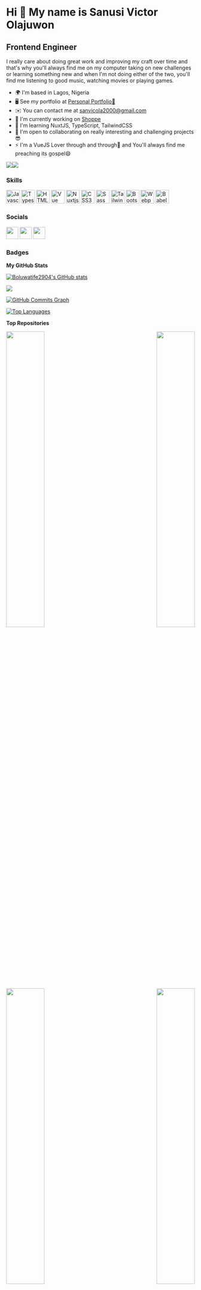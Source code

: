 Hi 👋 My name is Sanusi Victor Olajuwon
=======================================

Frontend Engineer
-----------------

I really care about doing great work and improving my craft over time and that's why you'll always find me on my computer taking on new challenges or learning something new and when I'm not doing either of the two, you'll find me listening to good music, watching movies or playing games.

*   🌍  I'm based in Lagos, Nigeria
*   🖥️  See my portfolio at [Personal Portfolio🚀](http://sanusi-victor.netlify.app)
*   ✉️  You can contact me at [sanvicola2000@gmail.com](mailto:sanvicola2000@gmail.com)
*   🚀  I'm currently working on [Shoppe](http://shoppe-ecommerce.vercel.app)
*   🧠  I'm learning NuxtJS, TypeScript, TailwindCSS
*   🤝  I'm open to collaborating on really interesting and challenging projects😎
*   ⚡  I'm a VueJS Lover through and through💚 and You'll always find me preaching its gospel😄


<a href="https://www.twitter.com/developerbolu" target="_blank" rel="noreferrer"><img
                  src="https://img.shields.io/twitter/follow/developerbolu?logo=twitter&style=for-the-badge&color=0891b2&labelColor=1c1917"
                /></a><a href="https://www.github.com/Boluwatife2904" target="_blank" rel="noreferrer"><img
                  src="https://img.shields.io/github/followers/Boluwatife2904?logo=github&style=for-the-badge&color=0891b2&labelColor=1c1917" /></a>

### Skills
<p align="left">
                                <a href="https://developer.mozilla.org/en-US/docs/Web/JavaScript" target="_blank" rel="noreferrer"><img src="https://raw.githubusercontent.com/danielcranney/readme-generator/main/public/icons/skills/javascript-colored.svg" width="36" height="36" alt="Javascript" /></a>
                                <a href="https://www.typescriptlang.org/" target="_blank" rel="noreferrer"><img src="https://raw.githubusercontent.com/danielcranney/readme-generator/main/public/icons/skills/typescript-colored.svg" width="36" height="36" alt="Typescript" /></a>
                                <a href="https://developer.mozilla.org/en-US/docs/Glossary/HTML5" target="_blank" rel="noreferrer"><img src="https://raw.githubusercontent.com/danielcranney/readme-generator/main/public/icons/skills/html5-colored.svg" width="36" height="36" alt="HTML5" /></a>
                                <a href="https://vuejs.org/" target="_blank" rel="noreferrer"><img src="https://raw.githubusercontent.com/danielcranney/readme-generator/main/public/icons/skills/vuejs-colored.svg" width="36" height="36" alt="Vue" /></a>
                                <a href="https://nuxtjs.org/" target="_blank" rel="noreferrer"><img src="https://raw.githubusercontent.com/danielcranney/readme-generator/main/public/icons/skills/nuxtjs-colored.svg" width="36" height="36" alt="Nuxtjs" /></a>
                                <a href="https://www.w3.org/TR/CSS/#css" target="_blank" rel="noreferrer"><img src="https://raw.githubusercontent.com/danielcranney/readme-generator/main/public/icons/skills/css3-colored.svg" width="36" height="36" alt="CSS3" /></a>
                                <a href="https://sass-lang.com/" target="_blank" rel="noreferrer"><img src="https://raw.githubusercontent.com/danielcranney/readme-generator/main/public/icons/skills/sass-colored.svg" width="36" height="36" alt="Sass" /></a>
                                <a href="https://tailwindcss.com/" target="_blank" rel="noreferrer"><img src="https://raw.githubusercontent.com/danielcranney/readme-generator/main/public/icons/skills/tailwindcss-colored.svg" width="36" height="36" alt="TailwindCSS" /></a>
                                <a href="https://getbootstrap.com/" target="_blank" rel="noreferrer"><img src="https://raw.githubusercontent.com/danielcranney/readme-generator/main/public/icons/skills/bootstrap-colored.svg" width="36" height="36" alt="Bootstrap" /></a>
                                <a href="https://webpack.js.org/" target="_blank" rel="noreferrer"><img src="https://raw.githubusercontent.com/danielcranney/readme-generator/main/public/icons/skills/webpack-colored.svg" width="36" height="36" alt="Webpack" /></a>
                                <a href="https://babeljs.io/" target="_blank" rel="noreferrer"><img src="https://raw.githubusercontent.com/danielcranney/readme-generator/main/public/icons/skills/babel-colored.svg" width="36" height="36" alt="Babel" /></a>
</p>
                    

### Socials
                  
<p align="left"> <a href="https://www.github.com/Boluwatife2904" target="_blank" rel="noreferrer"><img src="https://raw.githubusercontent.com/danielcranney/readme-generator/main/public/icons/socials/github.svg" width="32" height="32" /></a> <a href="https://www.linkedin.com/in//sanusi-victor-5267a819a" target="_blank" rel="noreferrer"><img src="https://raw.githubusercontent.com/danielcranney/readme-generator/main/public/icons/socials/linkedin.svg" width="32" height="32" /></a> <a href="https://www.twitter.com/developerbolu" target="_blank" rel="noreferrer"><img src="https://raw.githubusercontent.com/danielcranney/readme-generator/main/public/icons/socials/twitter.svg" width="32" height="32" /></a></p>



### Badges

<b>My GitHub Stats</b>

<a href="http://www.github.com/Boluwatife2904"><img src="https://github-readme-stats.vercel.app/api?username=Boluwatife2904&show_icons=true&hide=&count_private=true&title_color=0891b2&text_color=ffffff&icon_color=0891b2&bg_color=1c1917&hide_border=true&show_icons=true" alt="Boluwatife2904's GitHub stats" /></a>

<a href="http://www.github.com/Boluwatife2904"><img src="https://github-readme-streak-stats.herokuapp.com/?user=Boluwatife2904&stroke=ffffff&background=1c1917&ring=0891b2&fire=0891b2&currStreakNum=ffffff&currStreakLabel=0891b2&sideNums=ffffff&sideLabels=ffffff&dates=ffffff&hide_border=true" /></a>

<a href="http://www.github.com/Boluwatife2904"><img src="https://activity-graph.herokuapp.com/graph?username=Boluwatife2904&bg_color=1c1917&color=ffffff&line=0891b2&point=ffffff&area_color=1c1917&area=true&hide_border=true&custom_title=GitHub%20Commits%20Graph" alt="GitHub Commits Graph" /></a>

<a href="https://github.com/Boluwatife2904" align="left"><img src="https://github-readme-stats.vercel.app/api/top-langs/?username=Boluwatife2904&langs_count=10&title_color=0891b2&text_color=ffffff&icon_color=0891b2&bg_color=1c1917&hide_border=true&locale=en&custom_title=Top%20%Languages" alt="Top Languages" /></a>

<b>Top Repositories</b>

<div width="100%" align="center"><a href="https://github.com/Boluwatife2904/vue-firebase-chat-app" align="left"><img align="left" width="45%" src="https://github-readme-stats.vercel.app/api/pin/?username=Boluwatife2904&repo=vue-firebase-chat-app&title_color=0891b2&text_color=ffffff&icon_color=0891b2&bg_color=1c1917&hide_border=true&locale=en" /></a><a href="https://github.com/Boluwatife2904/invoice-app" align="right"><img align="right" width="45%" src="https://github-readme-stats.vercel.app/api/pin/?username=Boluwatife2904&repo=invoice-app&title_color=0891b2&text_color=ffffff&icon_color=0891b2&bg_color=1c1917&hide_border=true&locale=en" /></a></div><br /><br /><br />

<br /><br /><br />

<div width="100%" align="center"><a href="https://github.com/Boluwatife2904/shoppe-ecommerce" align="left"><img align="left" width="45%" src="https://github-readme-stats.vercel.app/api/pin/?username=Boluwatife2904&repo=shoppe-ecommerce&title_color=0891b2&text_color=ffffff&icon_color=0891b2&bg_color=1c1917&hide_border=true&locale=en" /></a><a href="https://github.com/Boluwatife2904/rest-countries-api-challenge" align="right"><img align="right" width="45%" src="https://github-readme-stats.vercel.app/api/pin/?username=Boluwatife2904&repo=rest-countries-api-challenge&title_color=0891b2&text_color=ffffff&icon_color=0891b2&bg_color=1c1917&hide_border=true&locale=en" /></a></div>
